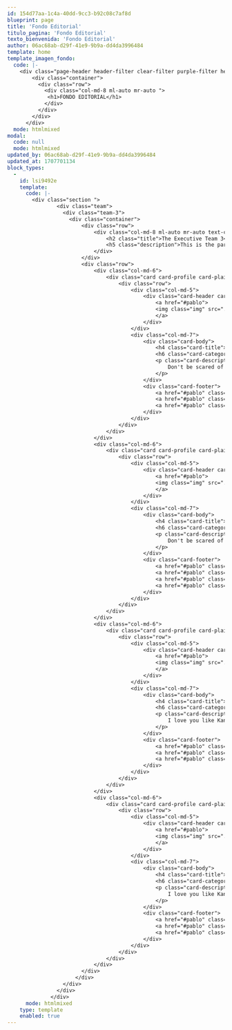 ```yaml
---
id: 154d77aa-1c4a-40dd-9cc3-b92c08c7af8d
blueprint: page
title: 'Fondo Editorial'
titulo_pagina: 'Fondo Editorial'
texto_bienvenida: 'Fondo Editorial'
author: 06ac68ab-d29f-41e9-9b9a-dd4da3996484
template: home
template_imagen_fondo:
  code: |-
    <div class="page-header header-filter clear-filter purple-filter header-small" data-parallax="true" style="background-image: url('./assets/a_home_otros/lineas_investigacion/lineas-de-investigacion.jpg');">
        <div class="container">
          <div class="row">
            <div class="col-md-8 ml-auto mr-auto ">
             <h1>FONDO EDITORIAL</h1>
            </div>
          </div>
        </div>
      </div>
  mode: htmlmixed
modal:
  code: null
  mode: htmlmixed
updated_by: 06ac68ab-d29f-41e9-9b9a-dd4da3996484
updated_at: 1707701134
block_types:
  -
    id: lsi9492e
    template:
      code: |-
        <div class="section ">
                <div class="team">
                  <div class="team-3">
                    <div class="container">
                        <div class="row">
                            <div class="col-md-8 ml-auto mr-auto text-center">
                                <h2 class="title">The Executive Team 3</h2>
                                <h5 class="description">This is the paragraph where you can write more details about your team. Keep you user engaged by providing meaningful information.</h5>
                            </div>
                        </div>
                        <div class="row">
                            <div class="col-md-6">
                                <div class="card card-profile card-plain">
                                    <div class="row">
                                        <div class="col-md-5">
                                            <div class="card-header card-header-image">
                                                <a href="#pablo">
                                                <img class="img" src="./assets/img/faces/card-profile1-square.jpg" />
                                                </a>
                                            </div>
                                        </div>
                                        <div class="col-md-7">
                                            <div class="card-body">
                                                <h4 class="card-title">Alec Thompson</h4>
                                                <h6 class="card-category text-muted">Founder</h6>
                                                <p class="card-description">
                                                    Don't be scared of the truth because we need to restart the human foundation in truth...
                                                </p>
                                            </div>
                                            <div class="card-footer">
                                                <a href="#pablo" class="btn btn-just-icon btn-link btn-twitter"><i class="fa fa-twitter"></i></a>
                                                <a href="#pablo" class="btn btn-just-icon btn-link btn-facebook"><i class="fa fa-facebook-square"></i></a>
                                                <a href="#pablo" class="btn btn-just-icon btn-link btn-google"><i class="fa fa-google"></i></a>
                                            </div>
                                        </div>
                                    </div>
                                </div>
                            </div>
                            <div class="col-md-6">
                                <div class="card card-profile card-plain">
                                    <div class="row">
                                        <div class="col-md-5">
                                            <div class="card-header card-header-image">
                                                <a href="#pablo">
                                                <img class="img" src="./assets/img/faces/card-profile6-square.jpg" />
                                                </a>
                                            </div>
                                        </div>
                                        <div class="col-md-7">
                                            <div class="card-body">
                                                <h4 class="card-title">Kendall Andrew</h4>
                                                <h6 class="card-category text-muted">Graphic Designer</h6>
                                                <p class="card-description">
                                                    Don't be scared of the truth because we need to restart the human foundation in truth...
                                                </p>
                                            </div>
                                            <div class="card-footer">
                                                <a href="#pablo" class="btn btn-just-icon btn-link btn-linkedin"><i class="fa fa-linkedin"></i></a>
                                                <a href="#pablo" class="btn btn-just-icon btn-link btn-facebook"><i class="fa fa-facebook-square"></i></a>
                                                <a href="#pablo" class="btn btn-just-icon btn-link btn-dribbble"><i class="fa fa-dribbble"></i></a>
                                                <a href="#pablo" class="btn btn-just-icon btn-link btn-google"><i class="fa fa-google"></i></a>
                                            </div>
                                        </div>
                                    </div>
                                </div>
                            </div>
                            <div class="col-md-6">
                                <div class="card card-profile card-plain">
                                    <div class="row">
                                        <div class="col-md-5">
                                            <div class="card-header card-header-image">
                                                <a href="#pablo">
                                                <img class="img" src="./assets/img/faces/card-profile4-square.jpg" />
                                                </a>
                                            </div>
                                        </div>
                                        <div class="col-md-7">
                                            <div class="card-body">
                                                <h4 class="card-title">Gina Andrew</h4>
                                                <h6 class="card-category text-muted">Web Designer</h6>
                                                <p class="card-description">
                                                    I love you like Kanye loves Kanye. Don't be scared of the truth.
                                                </p>
                                            </div>
                                            <div class="card-footer">
                                                <a href="#pablo" class="btn btn-just-icon btn-link btn-youtube"><i class="fa fa-youtube-play"></i></a>
                                                <a href="#pablo" class="btn btn-just-icon btn-link btn-twitter"><i class="fa fa-twitter"></i></a>
                                                <a href="#pablo" class="btn btn-just-icon btn-link btn-instagram"><i class="fa fa-instagram"></i></a>
                                            </div>
                                        </div>
                                    </div>
                                </div>
                            </div>
                            <div class="col-md-6">
                                <div class="card card-profile card-plain">
                                    <div class="row">
                                        <div class="col-md-5">
                                            <div class="card-header card-header-image">
                                                <a href="#pablo">
                                                <img class="img" src="./assets/img/faces/card-profile2-square.jpg" />
                                                </a>
                                            </div>
                                        </div>
                                        <div class="col-md-7">
                                            <div class="card-body">
                                                <h4 class="card-title">George West</h4>
                                                <h6 class="card-category text-muted">Backend Hacker</h6>
                                                <p class="card-description">
                                                    I love you like Kanye loves Kanye. Don't be scared of the truth.
                                                </p>
                                            </div>
                                            <div class="card-footer">
                                                <a href="#pablo" class="btn btn-just-icon btn-link btn-linkedin"><i class="fa fa-linkedin"></i></a>
                                                <a href="#pablo" class="btn btn-just-icon btn-link btn-facebook"><i class="fa fa-facebook-square"></i></a>
                                                <a href="#pablo" class="btn btn-just-icon btn-link btn-google"><i class="fa fa-google"></i></a>
                                            </div>
                                        </div>
                                    </div>
                                </div>
                            </div>
                        </div>
                      </div>
                  </div> 
                </div>
              </div>
      mode: htmlmixed
    type: template
    enabled: true
---
```

